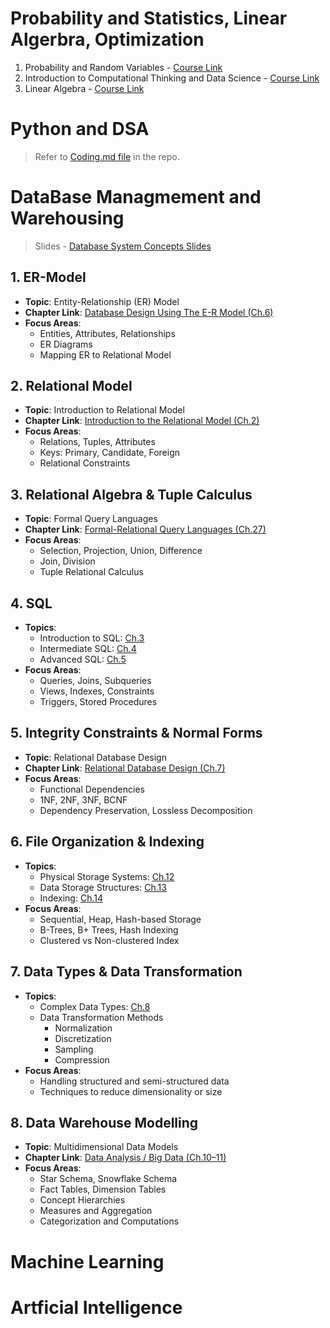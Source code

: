 # Probability and Statistics, Linear Algerbra, Optimization

1. Probability and Random Variables - [Course Link](https://ocw.mit.edu/courses/18-440-probability-and-random-variables-spring-2014/pages/calendar)
2. Introduction to Computational Thinking and Data Science - [Course Link](https://ocw.mit.edu/courses/6-0002-introduction-to-computational-thinking-and-data-science-fall-2016/video_galleries/lecture-videos)
3. Linear Algebra - [Course Link](https://ocw.mit.edu/courses/18-06sc-linear-algebra-fall-2011/pages/syllabus)


# Python and DSA 

> Refer to [Coding.md file](Coding.md) in the repo. 

# DataBase Managmement and Warehousing
> Slides - [Database System Concepts Slides](https://www.db-book.com/slides-dir/index.html)
## 1. ER-Model
- **Topic**: Entity-Relationship (ER) Model
- **Chapter Link**: [Database Design Using The E-R Model (Ch.6)](https://www.db-book.com/slides-dir/ch6.pptx)
- **Focus Areas**:
  - Entities, Attributes, Relationships
  - ER Diagrams
  - Mapping ER to Relational Model


## 2. Relational Model
- **Topic**: Introduction to Relational Model
- **Chapter Link**: [Introduction to the Relational Model (Ch.2)](https://www.db-book.com/slides-dir/ch2.pptx)
- **Focus Areas**:
  - Relations, Tuples, Attributes
  - Keys: Primary, Candidate, Foreign
  - Relational Constraints


## 3. Relational Algebra & Tuple Calculus
- **Topic**: Formal Query Languages
- **Chapter Link**: [Formal-Relational Query Languages (Ch.27)](https://www.db-book.com/slides-dir/ch27.pptx)
- **Focus Areas**:
  - Selection, Projection, Union, Difference
  - Join, Division
  - Tuple Relational Calculus


## 4. SQL
- **Topics**:
  - Introduction to SQL: [Ch.3](https://www.db-book.com/slides-dir/ch3.pptx)
  - Intermediate SQL: [Ch.4](https://www.db-book.com/slides-dir/ch4.pptx)
  - Advanced SQL: [Ch.5](https://www.db-book.com/slides-dir/ch5.pptx)
- **Focus Areas**:
  - Queries, Joins, Subqueries
  - Views, Indexes, Constraints
  - Triggers, Stored Procedures


## 5. Integrity Constraints & Normal Forms
- **Topic**: Relational Database Design
- **Chapter Link**: [Relational Database Design (Ch.7)](https://www.db-book.com/slides-dir/ch7.pptx)
- **Focus Areas**:
  - Functional Dependencies
  - 1NF, 2NF, 3NF, BCNF
  - Dependency Preservation, Lossless Decomposition


## 6. File Organization & Indexing
- **Topics**:
  - Physical Storage Systems: [Ch.12](https://www.db-book.com/slides-dir/ch12.pptx)
  - Data Storage Structures: [Ch.13](https://www.db-book.com/slides-dir/ch13.pptx)
  - Indexing: [Ch.14](https://www.db-book.com/slides-dir/ch14.pptx)
- **Focus Areas**:
  - Sequential, Heap, Hash-based Storage
  - B-Trees, B+ Trees, Hash Indexing
  - Clustered vs Non-clustered Index

## 7. Data Types & Data Transformation
- **Topics**:
  - Complex Data Types: [Ch.8](https://www.db-book.com/slides-dir/ch8.pptx)
  - Data Transformation Methods
    - Normalization
    - Discretization
    - Sampling
    - Compression
- **Focus Areas**:
  - Handling structured and semi-structured data
  - Techniques to reduce dimensionality or size


## 8. Data Warehouse Modelling
- **Topic**: Multidimensional Data Models
- **Chapter Link**: [Data Analysis / Big Data (Ch.10–11)](https://www.db-book.com/slides-dir/ch10.pptx)
- **Focus Areas**:
  - Star Schema, Snowflake Schema
  - Fact Tables, Dimension Tables
  - Concept Hierarchies
  - Measures and Aggregation
  - Categorization and Computations
# Machine Learning
# Artficial Intelligence
